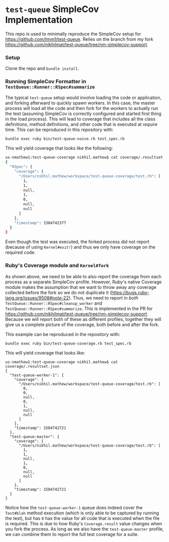 # `test-queue` SimpleCov Implementation

This repo is used to minimally reproduce the SimpleCov setup for https://github.com/tmm1/test-queue.
Relies on the branch from my fork https://github.com/nikhilmat/test-queue/tree/nm-simplecov-support.

### Setup
Clone the repo and `bundle install`.

### Running SimpleCov Formatter in `TestQueue::Runner::RSpec#summarize`
The typical `test-queue` setup would involve loading the code or application, and forking afterward to quickly spawn workers. In this case, the master process will load all the code and then fork for the workers to actually run the test (assuming SimpleCov is correctly configured and started first thing in the load process). This will lead to coverage that includes all the class definitions, method definitions, and other code that is executed at _require_ time. This can be reproduced in this repository with:
```bash
bundle exec ruby bin/test-queue-naive.rb test_spec.rb
```

This will yield coverage that looks like the following:
```bash
us-nmathew1:test-queue-coverage nikhil.mathew$ cat coverage/.resultset.json
{
  "RSpec": {
    "coverage": {
      "/Users/nikhil.mathew/workspace/test-queue-coverage/test.rb": [
        1,
        1,
        null,
        1,
        0,
        null,
        null
      ]
    },
    "timestamp": 1504742377
  }
}
```
Even though the test was executed, the forked process did not report (because of using `Kernel#exit!`) and thus we only have coverage on the required code.

### Ruby's Coverage module and `Kernel#fork`
As shown above, we need to be able to also report the coverage from each process as a separate SimpleCov profile. However, Ruby's native Coverage module makes the assumption that we want to throw away any coverage collected before the fork so we do not duplicate it (https://bugs.ruby-lang.org/issues/9508#note-22).
Thus, we need to report in _both_ `TestQueue::Runner::RSpec#cleanup_worker` and `TestQueue::Runner::RSpec#summarize`. This is implemented in the PR for https://github.com/nikhilmat/test-queue/tree/nm-simplecov-support. Because we will report both of these as different profiles, together they will give us a complete picture of the coverage, both before and after the fork.

This example can be reproduced in the repository with:
```bash
bundle exec ruby bin/test-queue-coverage.rb test_spec.rb
```

This will yield coverage that looks like:
```
us-nmathew1:test-queue-coverage nikhil.mathew$ cat coverage/.resultset.json
{
  "test-queue-worker-1": {
    "coverage": {
      "/Users/nikhil.mathew/workspace/test-queue-coverage/test.rb": [
        0,
        0,
        null,
        0,
        1,
        null,
        null
      ]
    },
    "timestamp": 1504742721
  },
  "test-queue-master": {
    "coverage": {
      "/Users/nikhil.mathew/workspace/test-queue-coverage/test.rb": [
        1,
        1,
        null,
        1,
        0,
        null,
        null
      ]
    },
    "timestamp": 1504742721
  }
}
```
Notice how the `test-queue-worker-1` queue does indeed cover the `Test#blah` method execution (which is only able to be captured by running the test), but has `0` has the value for all code that is executed when the file is required. This is due to how Ruby's `Coverage.result` value changes when you fork the process. As long as we also have the `test-queue-master` profile, we can combine them to report the full test coverage for a suite.
